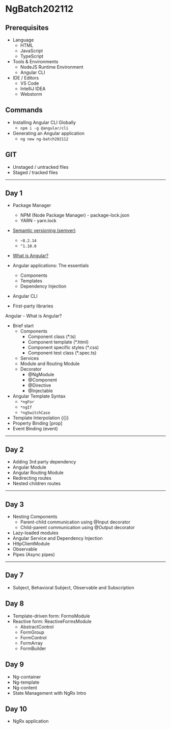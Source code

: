# NgBatch202112

## Prerequisites

* Language
  * HTML
  * JavaScript
  * TypeScript
* Tools & Environments
  * NodeJS Runtime Environment
  * Angular CLI
* IDE / Editors
  * VS Code
  * IntelliJ IDEA
  * Webstorm

## Commands

* Installing Angular CLI Globally
  * `npm i -g @angular/cli`
* Generating an Angular application
  * `ng new ng-batch202112`

## GIT

* Unstaged / untracked files
* Staged / tracked files

---

## Day 1

* Package Manager
  * NPM (Node Package Manager) - package-lock.json
  * YARN - yarn.lock
* [Semantic versioning (semver)](https://semver.org/)
  * `~8.2.14`
  * `^1.10.0`

* [What is Angular?](https://angular.io/guide/what-is-angular)
* Angular applications: The essentials
  * Components
  * Templates
  * Dependency Injection
* Angular CLI
* First-party libraries

Angular - What is Angular?

* Brief start
  * Components
    * Component class (*.ts)
    * Component template (*.html)
    * Component specific styles (*.css)
    * Component test class (*.spec.ts)
  * Services
  * Module and Routing Module
  * Decorator
    * @NgModule
    * @Component
    * @Directive
    * @Injectable
* Angular Template Syntax
  * `*ngFor`
  * `*ngIf`
  * `*ngSwitchCase`
* Template Interpolation {{}}
* Property Binding [prop]
* Event Binding (event)
  
---

## Day 2

* Adding 3rd party dependency
* Angular Module
* Angular Routing Module
* Redirecting routes
* Nested children routes

---

## Day 3

* Nesting Components
  * Parent-child communication using @Input decorator
  * Child-parent communication using @Output decorator
* Lazy-loaded modules
* Angular Service and Dependency Injection
* HttpClientModule
* Observable
* Pipes (Async pipes)

---

## Day 7

* Subject, Behavioral Subject, Observable and Subscription

## Day 8

* Template-driven form: FormsModule
* Reactive form: ReactiveFormsModule
  * AbstractControl
  * FormGroup
  * FormControl
  * FormArray
  * FormBuilder

## Day 9

* Ng-container
* Ng-template
* Ng-content
* State Management with NgRx Intro

## Day 10

* NgRx application
